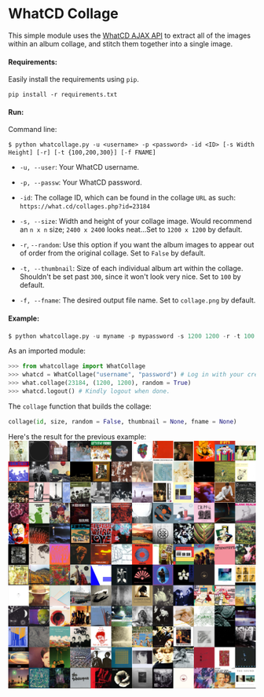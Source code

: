 # WhatCD Collage
This simple module uses the [WhatCD AJAX API](https://github.com/WhatCD/Gazelle/wiki/JSON-API-Documentation) to extract all of the images within an album collage, and stitch them together into a single image.

#### Requirements:
Easily install the requirements using `pip`.

```
pip install -r requirements.txt
```

#### Run:
Command line:

```shell
$ python whatcollage.py -u <username> -p <password> -id <ID> [-s Width Height] [-r] [-t {100,200,300}] [-f FNAME]
```
* `-u, --user`: Your WhatCD username.

* `-p, --passw`: Your WhatCD password.

* `-id`: The collage ID, which can be found in the collage `URL` as such: `https://what.cd/collages.php?id=23184`

* `-s, --size`: Width and height of your collage image. Would recommend an `n x n` size; `2400 x 2400` looks neat...Set to `1200 x 1200` by default.

* `-r`, `--random`: Use this option if you want the album images to appear out of order from the original collage. Set to `False` by default.

* `-t, --thumbnail`: Size of each individual album art within the collage. Shouldn't be set past `300`, since it won't look very nice. Set to `100` by default.

* `-f, --fname`: The desired output file name. Set to `collage.png` by default.

#### Example:
```python
$ python whatcollage.py -u myname -p mypassword -s 1200 1200 -r -t 100 -f collage.png -id 23184
```

As an imported module:

```python
>>> from whatcollage import WhatCollage
>>> whatcd = WhatCollage("username", "password") # Log in with your credentials.
>>> what.collage(23184, (1200, 1200), random = True)
>>> whatcd.logout() # Kindly logout when done.
```

The `collage` function that builds the collage:

```python
collage(id, size, random = False, thumbnail = None, fname = None)
```

Here's the result for the previous example:
![Collage](collage.png)
